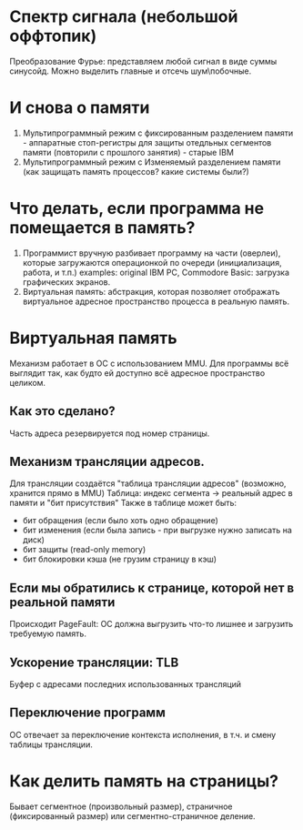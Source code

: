 # Спектр сигнала (небольшой оффтопик)

Преобразование Фурье: представляем любой сигнал в виде суммы синусойд.
Можно выделить главные и отсечь шум\побочные.

# И снова о памяти
1. Мультипрограммный режим с фиксированным разделением памяти - аппаратные стоп-регистры для защиты отедльных сегментов памяти (повторили с прошлого занятия) - старые IBM
2. Мультипрограммный режим с Изменяемый разделением памяти (как защищать память процессов? какие системы были?)

# Что делать, если программа не помещается в память?
1. Программист вручную разбивает программу на части (оверлеи), которые загружаются операционкой по очереди (инициализация, работа, и т.п.) examples: original IBM PC, Commodore Basic: загрузка графических экранов.
2. Виртуальная память: абстракция, которая позволяет отображать виртуальное адресное пространство процесса в реальную память.

# Виртуальная память
Механизм работает в ОС с использованием MMU.
Для программы всё выглядит так, как будто ей доступно всё адресное пространство целиком.
## Как это сделано?
Часть адреса резервируется под номер страницы.
## Механизм трансляции адресов.
Для трансляции создаётся "таблица трансляции адресов" (возможно, хранится прямо в MMU)
Таблица: индекс сегмента -> реальный адрес в памяти и "бит присутствия"
Также в таблице может быть: 
* бит обращения (если было хоть одно обращение)
* бит изменения (если была запись - при выгрузке нужно записать на диск)
* бит защиты (read-only memory)
* бит блокировки кэша (не грузим страницу в кэш)
## Если мы обратились к странице, которой нет в реальной памяти
Происходит PageFault: ОС должна выгрузить что-то лишнее и загрузить требуемую память.
## Ускорение трансляции: TLB
Буфер с адресами последних использованных трансляций
## Переключение программ
ОС отвечает за переключение контекста исполнения, в т.ч. и смену таблицы трансляции.

# Как делить память на страницы?
Бывает сегментное (произвольный размер), страничное (фиксированный размер) или сегментно-страничное деление.
